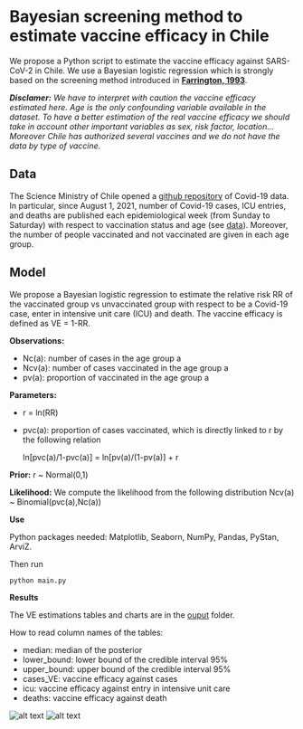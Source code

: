 # Bayesian screening method to estimate vaccine efficacy in Chile

We propose a Python script to estimate the vaccine efficacy against SARS-CoV-2 in Chile. We use a Bayesian logistic regression which is strongly based on the screening method introduced in
**[Farrington, 1993](https://pubmed.ncbi.nlm.nih.gov/8225751/)**.

_**Disclamer:** We have to interpret with caution the vaccine efficacy estimated here. Age is the only confounding variable available in the dataset. To have a better estimation of the real vaccine efficacy we should take in account other important variables as sex, risk factor, location... Moreover Chile has authorized several vaccines and we do not have the data by type of vaccine._

## Data

The Science Ministry of Chile opened a [github repository](https://github.com/MinCiencia/Datos-COVID19/) of Covid-19 data. In particular, since August 1, 2021,
number of Covid-19 cases, ICU entries, and deaths are published each epidemiological week (from Sunday to Saturday) with respect to vaccination status and age (see [data](https://github.com/MinCiencia/Datos-COVID19/tree/master/output/producto89)). Moreover, the number of people vaccinated and not vaccinated are given in each age group.

## Model

We propose a Bayesian logistic regression to estimate the relative risk RR of the vaccinated group vs unvaccinated group with respect to be a Covid-19 case, enter in intensive unit care (ICU) and death. The vaccine efficacy is defined as VE = 1-RR.

**Observations:**

<!-- - $N_{c}[a]$: number of cases in the age group $a$ -->
<!-- - $N_{c,v}[a]$: number of cases vaccinated in the age group $a$ -->
<!-- - $p_{v}[a]$: proportion of vaccinated in the age group $a$ -->

- Nc(a): number of cases in the age group a
- Ncv(a): number of cases vaccinated in the age group a
- pv(a): proportion of vaccinated in the age group a

**Parameters:**

- r = ln(RR)
- pvc(a): proportion of cases vaccinated, which is directly linked to r by the following relation

  ln[pvc(a)/1-pvc(a)] = ln[pv(a)/(1-pv(a)] + r

**Prior:** r ~ Normal(0,1)

**Likelihood:** We compute the likelihood from the following distribution
Ncv(a) ~ Binomial(pvc(a),Nc(a))

**Use**

Python packages needed: Matplotlib, Seaborn, NumPy, Pandas, PyStan, ArviZ.

Then run

```
python main.py
```

**Results**

The VE estimations tables and charts are in the [ouput](https://github.com/AntoineBraultChile/bayesian-screening-method/tree/main/output) folder.

How to read column names of the tables:

- median: median of the posterior
- lower_bound: lower bound of the credible interval 95%
- upper_bound: upper bound of the credible interval 95%
- cases_VE: vaccine efficacy against cases
- icu: vaccine efficacy against entry in intensive unit care
- deaths: vaccine efficacy against death

![alt text](https://github.com/AntoineBraultChile/bayesian-screening-method/blob/main/output/plot-vaccine-efficacy-by-epidemiologicalWeek.png?raw=true)
![alt text](https://github.com/AntoineBraultChile/bayesian-screening-method/blob/main/output/plot-vaccine-efficacy-by-ageGroup.png?raw=true)

